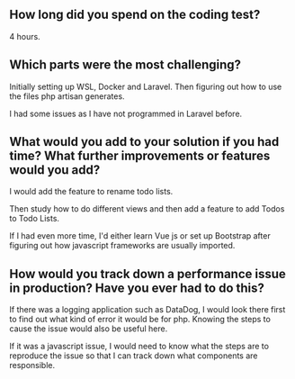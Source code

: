 ## How long did you spend on the coding test?

4 hours.

## Which parts were the most challenging?

Initially setting up WSL, Docker and Laravel.
Then figuring out how to use the files php artisan generates.

I had some issues as I have not programmed in Laravel before.

## What would you add to your solution if you had time? What further improvements or features would you add?

I would add the feature to rename todo lists.

Then study how to do different views and then add a feature to add Todos to Todo Lists.

If I had even more time, I'd either learn Vue js or set up Bootstrap after figuring out how javascript frameworks are usually imported.

## How would you track down a performance issue in production? Have you ever had to do this?

If there was a logging application such as DataDog, I would look there first to find out what kind of error it would be for php. Knowing the steps to cause the issue would also be useful here.

If it was a javascript issue, I would need to know what the steps are to reproduce the issue so that I can track down what components are responsible.
